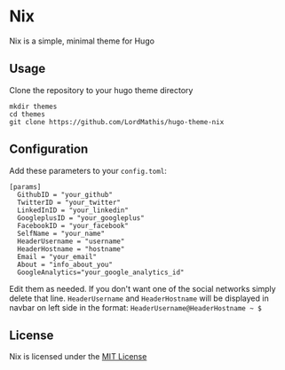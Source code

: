 # Nix

Nix is a simple, minimal theme for Hugo

## Usage

Clone the repository to your hugo theme directory

```
mkdir themes
cd themes
git clone https://github.com/LordMathis/hugo-theme-nix
```

## Configuration

Add these parameters to your `config.toml`:

```
[params]
  GithubID = "your_github"
  TwitterID = "your_twitter"
  LinkedInID = "your_linkedin"
  GoogleplusID = "your_googleplus"
  FacebookID = "your_facebook"
  SelfName = "your_name"
  HeaderUsername = "username"
  HeaderHostname = "hostname"
  Email = "your_email"
  About = "info_about_you"
  GoogleAnalytics="your_google_analytics_id"
```

Edit them as needed. If you don't want one of the social networks simply delete that line. `HeaderUsername` and `HeaderHostname` will be displayed in navbar on left side in the format: `HeaderUsername@HeaderHostname ~ $`

## License

Nix is licensed under the [MIT License](LICENSE.md) 
